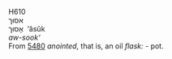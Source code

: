 <body>
  <p>H610<br>  אסוּך  <br> אָסוּך  ‎  ‘âsûk  <br><i>aw-sook‘ </i><br>From <a href="h5480.htm">5480</a>  <i>anointed</i>, that is, an oil <i>flask: - </i>pot.<br></p>
 </body>